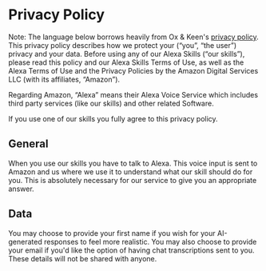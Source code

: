 # Privacy Policy

Note: The language below borrows heavily from Ox & Keen's [privacy policy](https://oxnkeen.com/privacy-policy-alexa-skills/). 
This privacy policy describes how we protect your (“you”, “the user”) privacy and your data. Before using any of our Alexa Skills (“our skills”), please read this policy and our Alexa Skills Terms of Use, as well as the Alexa Terms of Use and the Privacy Policies by the Amazon Digital Services LLC (with its affiliates, “Amazon”).

Regarding Amazon, “Alexa” means their Alexa Voice Service which includes third party services (like our skills) and other related Software.

If you use one of our skills you fully agree to this privacy policy.

## General
When you use our skills you have to talk to Alexa. This voice input is sent to Amazon and us where we use it to understand what our skill should do for you. This is absolutely necessary for our service to give you an appropriate answer.

## Data
You may choose to provide your first name if you wish for your AI-generated responses to feel more realistic. You may also choose to provide your email if you'd like the option of having chat transcriptions sent to you. These details will not be shared with anyone.
